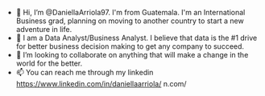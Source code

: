 - 👋 Hi, I’m @DaniellaArriola97. I'm from Guatemala. I'm an International Business grad, planning on moving to another country to start a new adventure in life.
- 👀 I am a Data Analyst/Business Analyst. I believe that data is the #1 drive for better business decision making to get any company to succeed.
- 💞️ I’m looking to collaborate on anything that will make a change in the world for the better. 
- 📫 You can reach me through my linkedin https://www.linkedin.com/in/daniellaarriola/
n.com/
<!---
DaniellaArriola97/DaniellaArriola97 is a ✨ special ✨ repository because its `README.md` (this file) appears on your GitHub profile.
You can click the Preview link to take a look at your changes.
--->

